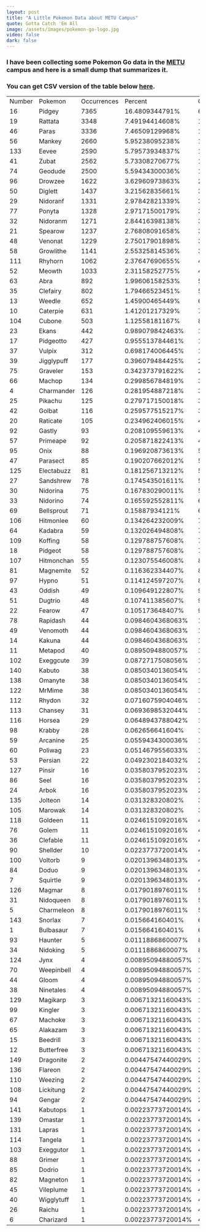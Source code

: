 ```yaml
---
layout: post
title: "A Little Pokemon Data about METU Campus"
quote: Gotta Catch 'Em All
image: /assets/images/pokemon-go-logo.jpg
video: false
dark: false
---
```


### I have been collecting some Pokemon Go data in the <a href="http://www.metu.edu.tr/" target="_blank"><b>METU</b></a> campus and here is a small dump that summarizes it.

### You can get CSV version of the table below <a href="/assets/csv/odtu_data.csv" target="_blank"><b>here</b></a>.


|        |            |             |                   |         |
|--------|------------|-------------|-------------------|---------|
| Number | Pokemon    | Occurrences | Percent           | One in  |
| 16     | Pidgey     | 7365        | 16.4809344791%    | 6.0     |
| 19     | Rattata    | 3348        | 7.49194414608%    | 13.0    |
| 46     | Paras      | 3336        | 7.46509129968%    | 13.0    |
| 56     | Mankey     | 2660        | 5.95238095238%    | 17.0    |
| 133    | Eevee      | 2590        | 5.79573934837%    | 17.0    |
| 41     | Zubat      | 2562        | 5.73308270677%    | 17.0    |
| 74     | Geodude    | 2500        | 5.59434300036%    | 18.0    |
| 96     | Drowzee    | 1622        | 3.62960973863%    | 28.0    |
| 50     | Diglett    | 1437        | 3.21562835661%    | 31.0    |
| 29     | Nidoranf   | 1331        | 2.97842821339%    | 34.0    |
| 77     | Ponyta     | 1328        | 2.97171500179%    | 34.0    |
| 32     | Nidoranm   | 1271        | 2.84416398138%    | 35.0    |
| 21     | Spearow    | 1237        | 2.76808091658%    | 36.0    |
| 48     | Venonat    | 1229        | 2.75017901898%    | 36.0    |
| 58     | Growlithe  | 1141        | 2.55325814536%    | 39.0    |
| 111    | Rhyhorn    | 1062        | 2.37647690655%    | 42.0    |
| 52     | Meowth     | 1033        | 2.31158252775%    | 43.0    |
| 63     | Abra       | 892         | 1.99606158253%    | 50.0    |
| 35     | Clefairy   | 802         | 1.79466523451%    | 56.0    |
| 13     | Weedle     | 652         | 1.45900465449%    | 69.0    |
| 10     | Caterpie   | 631         | 1.41201217329%    | 71.0    |
| 104    | Cubone     | 503         | 1.12558181167%    | 89.0    |
| 23     | Ekans      | 442         | 0.989079842463%   | 101.0   |
| 17     | Pidgeotto  | 427         | 0.955513784461%   | 105.0   |
| 37     | Vulpix     | 312         | 0.698174006445%   | 143.0   |
| 39     | Jigglypuff | 177         | 0.396079484425%   | 252.0   |
| 75     | Graveler   | 153         | 0.342373791622%   | 292.0   |
| 66     | Machop     | 134         | 0.299856784819%   | 333.0   |
| 4      | Charmander | 126         | 0.281954887218%   | 355.0   |
| 25     | Pikachu    | 125         | 0.279717150018%   | 358.0   |
| 42     | Golbat     | 116         | 0.259577515217%   | 385.0   |
| 20     | Raticate   | 105         | 0.234962406015%   | 426.0   |
| 92     | Gastly     | 93          | 0.208109559613%   | 481.0   |
| 57     | Primeape   | 92          | 0.205871822413%   | 486.0   |
| 95     | Onix       | 88          | 0.196920873613%   | 508.0   |
| 47     | Parasect   | 85          | 0.190207662012%   | 526.0   |
| 125    | Electabuzz | 81          | 0.181256713212%   | 552.0   |
| 27     | Sandshrew  | 78          | 0.174543501611%   | 573.0   |
| 30     | Nidorina   | 75          | 0.167830290011%   | 596.0   |
| 33     | Nidorino   | 74          | 0.165592552811%   | 604.0   |
| 69     | Bellsprout | 71          | 0.15887934121%    | 629.0   |
| 106    | Hitmonlee  | 60          | 0.134264232009%   | 745.0   |
| 64     | Kadabra    | 59          | 0.132026494808%   | 757.0   |
| 109    | Koffing    | 58          | 0.129788757608%   | 770.0   |
| 18     | Pidgeot    | 58          | 0.129788757608%   | 770.0   |
| 107    | Hitmonchan | 55          | 0.123075546008%   | 813.0   |
| 81     | Magnemite  | 52          | 0.116362334407%   | 859.0   |
| 97     | Hypno      | 51          | 0.114124597207%   | 876.0   |
| 43     | Oddish     | 49          | 0.109649122807%   | 912.0   |
| 51     | Dugtrio    | 48          | 0.107411385607%   | 931.0   |
| 22     | Fearow     | 47          | 0.105173648407%   | 951.0   |
| 78     | Rapidash   | 44          | 0.0984604368063%  | 1016.0  |
| 49     | Venomoth   | 44          | 0.0984604368063%  | 1016.0  |
| 14     | Kakuna     | 44          | 0.0984604368063%  | 1016.0  |
| 11     | Metapod    | 40          | 0.0895094880057%  | 1117.0  |
| 102    | Exeggcute  | 39          | 0.0872717508056%  | 1146.0  |
| 140    | Kabuto     | 38          | 0.0850340136054%  | 1176.0  |
| 138    | Omanyte    | 38          | 0.0850340136054%  | 1176.0  |
| 122    | MrMime     | 38          | 0.0850340136054%  | 1176.0  |
| 112    | Rhydon     | 32          | 0.0716075904046%  | 1397.0  |
| 113    | Chansey    | 31          | 0.0693698532044%  | 1442.0  |
| 116    | Horsea     | 29          | 0.0648943788042%  | 1541.0  |
| 98     | Krabby     | 28          | 0.062656641604%   | 1596.0  |
| 59     | Arcanine   | 25          | 0.0559434300036%  | 1788.0  |
| 60     | Poliwag    | 23          | 0.0514679556033%  | 1943.0  |
| 53     | Persian    | 22          | 0.0492302184032%  | 2031.0  |
| 127    | Pinsir     | 16          | 0.0358037952023%  | 2793.0  |
| 86     | Seel       | 16          | 0.0358037952023%  | 2793.0  |
| 24     | Arbok      | 16          | 0.0358037952023%  | 2793.0  |
| 135    | Jolteon    | 14          | 0.031328320802%   | 3192.0  |
| 105    | Marowak    | 14          | 0.031328320802%   | 3192.0  |
| 118    | Goldeen    | 11          | 0.0246151092016%  | 4063.0  |
| 76     | Golem      | 11          | 0.0246151092016%  | 4063.0  |
| 36     | Clefable   | 11          | 0.0246151092016%  | 4063.0  |
| 90     | Shellder   | 10          | 0.0223773720014%  | 4469.0  |
| 100    | Voltorb    | 9           | 0.0201396348013%  | 4965.0  |
| 84     | Doduo      | 9           | 0.0201396348013%  | 4965.0  |
| 7      | Squirtle   | 9           | 0.0201396348013%  | 4965.0  |
| 126    | Magmar     | 8           | 0.0179018976011%  | 5586.0  |
| 31     | Nidoqueen  | 8           | 0.0179018976011%  | 5586.0  |
| 5      | Charmeleon | 8           | 0.0179018976011%  | 5586.0  |
| 143    | Snorlax    | 7           | 0.015664160401%   | 6384.0  |
| 1      | Bulbasaur  | 7           | 0.015664160401%   | 6384.0  |
| 93     | Haunter    | 5           | 0.0111886860007%  | 8938.0  |
| 34     | Nidoking   | 5           | 0.0111886860007%  | 8938.0  |
| 124    | Jynx       | 4           | 0.00895094880057% | 11172.0 |
| 70     | Weepinbell | 4           | 0.00895094880057% | 11172.0 |
| 44     | Gloom      | 4           | 0.00895094880057% | 11172.0 |
| 38     | Ninetales  | 4           | 0.00895094880057% | 11172.0 |
| 129    | Magikarp   | 3           | 0.00671321160043% | 14896.0 |
| 99     | Kingler    | 3           | 0.00671321160043% | 14896.0 |
| 67     | Machoke    | 3           | 0.00671321160043% | 14896.0 |
| 65     | Alakazam   | 3           | 0.00671321160043% | 14896.0 |
| 15     | Beedrill   | 3           | 0.00671321160043% | 14896.0 |
| 12     | Butterfree | 3           | 0.00671321160043% | 14896.0 |
| 149    | Dragonite  | 2           | 0.00447547440029% | 22344.0 |
| 136    | Flareon    | 2           | 0.00447547440029% | 22344.0 |
| 110    | Weezing    | 2           | 0.00447547440029% | 22344.0 |
| 108    | Lickitung  | 2           | 0.00447547440029% | 22344.0 |
| 94     | Gengar     | 2           | 0.00447547440029% | 22344.0 |
| 141    | Kabutops   | 1           | 0.00223773720014% | 44688.0 |
| 139    | Omastar    | 1           | 0.00223773720014% | 44688.0 |
| 131    | Lapras     | 1           | 0.00223773720014% | 44688.0 |
| 114    | Tangela    | 1           | 0.00223773720014% | 44688.0 |
| 103    | Exeggutor  | 1           | 0.00223773720014% | 44688.0 |
| 88     | Grimer     | 1           | 0.00223773720014% | 44688.0 |
| 85     | Dodrio     | 1           | 0.00223773720014% | 44688.0 |
| 82     | Magneton   | 1           | 0.00223773720014% | 44688.0 |
| 45     | Vileplume  | 1           | 0.00223773720014% | 44688.0 |
| 40     | Wigglytuff | 1           | 0.00223773720014% | 44688.0 |
| 26     | Raichu     | 1           | 0.00223773720014% | 44688.0 |
| 6      | Charizard  | 1           | 0.00223773720014% | 44688.0 |
